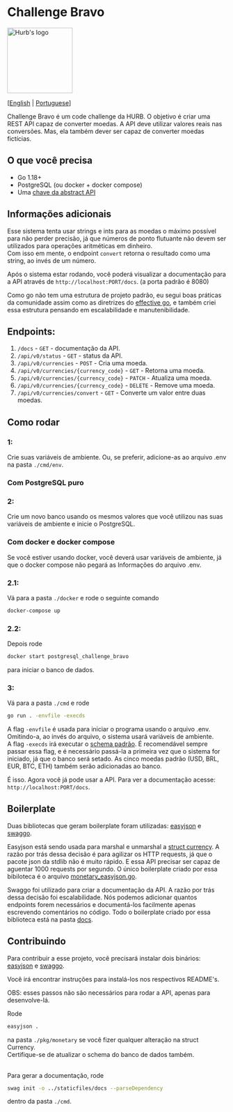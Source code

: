 # Challenge Bravo

<img alt="Hurb's logo" width=150 height=150 src="https://www.freelogovectors.net/wp-content/uploads/2022/01/hurb-logo-freelogovectors.net_.png">

[[English](README.md) | [Portuguese](README.pt.md)]

Challenge Bravo é um code challenge da HURB. O objetivo é criar uma REST API capaz de converter moedas. A API deve utilizar valores reais nas conversões. Mas, ela também dever ser capaz de converter moedas fictícias.

## O que você precisa
- Go 1.18+
- PostgreSQL (ou docker + docker compose)
- Uma [chave da abstract API](https://www.abstractapi.com/api/exchange-rate-api)

## Informações adicionais
Esse sistema tenta usar strings e ints para as moedas o máximo possível para não perder precisão, já que números de ponto flutuante não devem ser utilizados para operações aritméticas em dinheiro.<br>
Com isso em mente, o endpoint `convert` retorna o resultado como uma string, ao invés de um número.<br>

Após o sistema estar rodando, você poderá visualizar a documentação para a API através de `http://localhost:PORT/docs`. (a porta padrão é 8080)<br>

Como go não tem uma estrutura de projeto padrão, eu segui boas práticas da comunidade assim como as diretrizes do [effective go](https://go.dev/doc/effective_go), e também criei essa estrutura pensando em escalabilidade e manutenibilidade.

## Endpoints:
1. `/docs` - `GET` - documentação da API.
2. `/api/v0/status` - `GET` - status da API.
3. `/api/v0/currencies` - `POST` - Cria uma moeda.
4. `/api/v0/currencies/{currency_code}` - `GET` - Retorna uma moeda.
5. `/api/v0/currencies/{currency_code}` - `PATCH` - Atualiza uma moeda.
6. `/api/v0/currencies/{currency_code}` - `DELETE` - Remove uma moeda.
7. `/api/v0/currencies/convert` - `GET` - Converte um valor entre duas moedas.

## Como rodar
### 1:
Crie suas variáveis de ambiente. Ou, se preferir, adicione-as ao arquivo .env na pasta `./cmd/env`.

### Com PostgreSQL puro
### 2:
Crie um novo banco usando os mesmos valores que você utilizou nas suas variáveis de ambiente e inicie o PostgreSQL.

### Com docker e docker compose
Se você estiver usando docker, você deverá usar variáveis de ambiente, já que o docker compose não pegará as Informações do arquivo .env.
### 2.1:
Vá para a pasta `./docker` e rode o seguinte comando
```sh
docker-compose up
```

### 2.2:
Depois rode
```sh
docker start postgresql_challenge_bravo
```
para iniciar o banco de dados.

### 3:
Vá para a pasta `./cmd` e rode
```sh
go run . -envfile -execds
```

A flag `-envfile` é usada para iniciar o programa usando o arquivo .env. Omitindo-a, ao invés do arquivo, o sistema usará variáveis de ambiente.<br>
A flag `-execds` irá executar o [schema padrão](https://github.com/Pedro-Pessoa/challenge-bravo/cmd/default_schema.go). É recomendável sempre passar essa flag, e é necessário passá-la a primeira vez que o sistema for iniciado, já que o banco será setado. As cinco moedas padrão (USD, BRL, EUR, BTC, ETH) também serão adicionadas ao banco.<br>

É isso. Agora você já pode usar a API. Para ver a documentação acesse: `http://localhost:PORT/docs`.

## Boilerplate
Duas bibliotecas que geram boilerplate foram utilizadas: [easyjson](https://github.com/mailru/easyjson) e [swaggo](https://github.com/swaggo/swag).<br>

Easyjson está sendo usada para marshal e unmarshal a [struct currency](https://github.com/Pedro-Pessoa/challenge-bravo/pkg/monetary/currency.go). A razão por trás dessa decisão é para agilizar os HTTP requests, já que o pacote json da stdlib não é muito rápido. E essa API precisar ser capaz de aguentar 1000 requests por segundo. O único boilerplate criado por essa bibiloteca é o arquivo [monetary_easyjson.go](https://github.com/Pedro-Pessoa/challenge-bravo/pkg/monetary/monetary_easyjson.go).<br>

Swaggo foi utilizado para criar a documentação da API. A razão por trás dessa decisão foi escalabilidade. Nós podemos adicionar quantos endpoints forem necessários e documentá-los facilmente apenas escrevendo comentários no código. Todo o boilerplate criado por essa biblioteca está na pasta [docs](https://github.com/Pedro-Pessoa/challenge-bravo/staticfiles/docs).

## Contribuindo
Para contribuir a esse projeto, você precisará instalar dois binários: [easyjson](https://github.com/mailru/easyjson) e [swaggo](https://github.com/swaggo/swag).<br>

Você irá encontrar instruções para instalá-los nos respectivos README's.<br>

OBS: esses passos não são necessários para rodar a API, apenas para desenvolve-lá.<br>

Rode
```sh
easyjson .
```
na pasta `./pkg/monetary` se você fizer qualquer alteração na struct Currency.<br>
Certifique-se de atualizar o schema do banco de dados também.<br><br>

Para gerar a documentação, rode
```sh
swag init -o ../staticfiles/docs --parseDependency
```
dentro da pasta `./cmd`.
